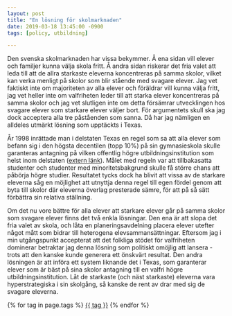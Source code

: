 ```yaml
---
layout: post  
title: "En lösning för skolmarknaden"  
date: 2019-03-18 13:45:00 -0900  
tags: [policy, utbildning]  

---
```


Den svenska skolmarknaden har vissa bekymmer. Å ena sidan vill elever och familjer kunna välja skola fritt. Å andra sidan riskerar det fria valet att leda till att de allra starkaste eleverna koncentreras på samma skolor, vilket kan verka menligt på skolor som blir stående med svagare elever. Jag vet faktiskt inte om majoriteten av alla elever och föräldrar vill kunna välja fritt, jag vet heller inte om valfriheten leder till att starka elever koncentreras på samma skolor och jag vet slutligen inte om detta försämrar utvecklingen hos svagare elever som starkare elever väljer bort. För argumentets skull ska jag dock acceptera alla tre påståenden som sanna. Då har jag nämligen en alldeles utmärkt lösning som upptäckts i Texas.

År 1998 inrättade man i delstaten Texas en regel som sa att alla elever som befann sig i den högsta decentilen (topp 10%) på sin gymnasieskola skulle garanteras antagning på vilken offentlig högre utbildningsinstitution som helst inom delstaten ([extern länk](https://www.nber.org/papers/w16663)). Målet med regeln var att tillbakasatta studenter och studenter med minoritetsbakgrund skulle få större chans att påbörja högre studier. Resultatet tycks dock ha blivit att vissa av de starkare eleverna såg en möjlighet att utnyttja denna regel till egen fördel genom att byta till skolor där eleverna överlag presterade sämre, för att på så sätt förbättra sin relativa ställning.

Om det nu vore bättre för alla elever att starkare elever går på samma skolor som svagare elever finns det två enkla lösningar. Den ena är att slopa det fria valet av skola, och låta en planeringsavdelning placera elever utefter något mått som bidrar till heterogena elevsammansättningar. Eftersom jag i min utgångspunkt accepterat att det folkliga stödet för valfriheten dominerar betraktar jag denna lösning som politiskt omöjlig att lansera - trots att den kanske kunde generera ett önskvärt resultat. Den andra lösningen är att införa ett system liknande det i Texas, som garanterar elever som är bäst på sina skolor antagning till en valfri högre utbildningsinstitution. Låt de starkaste (och näst starkaste) eleverna vara hyperstrategiska i sin skolgång, så kanske de rent av drar med sig de svagare eleverna.





{% for tag in page.tags %} <a href="/tags/{{ tag }}/">{{ tag }}</a> {% endfor %}
